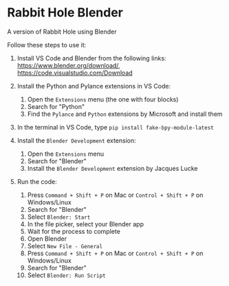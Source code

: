 # Rabbit Hole Blender
 A version of Rabbit Hole using Blender

 Follow these steps to use it:

 1. Install VS Code and Blender from the following links: https://www.blender.org/download/, https://code.visualstudio.com/Download

 2. Install the Python and Pylance extensions in VS Code:
     1. Open the `Extensions` menu (the one with four blocks)
     2. Search for "Python"
     3. Find the `Pylance` and `Python` extensions by Microsoft and install them
 3. In the terminal in VS Code, type `pip install fake-bpy-module-latest`
 4. Install the `Blender Development` extension:
    1. Open the `Extensions` menu
    2. Search for "Blender"
    3. Install the `Blender Development` extension by Jacques Lucke
 5. Run the code:
    1. Press `Command + Shift + P` on Mac or `Control + Shift + P` on Windows/Linux
    2. Search for "Blender"
    3. Select `Blender: Start`
    4. In the file picker, select your Blender app
    5. Wait for the process to complete
    6. Open Blender
    7. Select `New File - General`
    8. Press `Command + Shift + P` on Mac or `Control + Shift + P` on Windows/Linux
    9. Search for "Blender"
    10. Select `Blender: Run Script`
